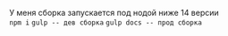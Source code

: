 У меня сборка запускается под нодой ниже 14 версии <br>
```npm i```
```gulp -- дев сборка```
```gulp docs -- прод сборка```
